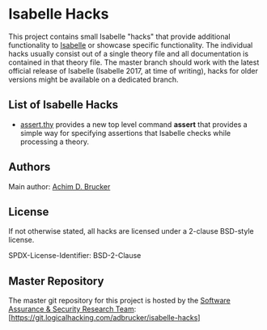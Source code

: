 # Isabelle Hacks

This project contains small Isabelle "hacks" that provide additional 
functionality to [Isabelle](https://isabelle.in.tum.de) or showcase
specific functionality. The individual hacks usually consist out of 
a single theory file and all documentation is contained in that 
theory file. The master branch should work with the latest official 
release of Isabelle (Isabelle 2017, at time of writing), hacks for 
older versions might be available on a dedicated branch.

## List of Isabelle Hacks

* [assert.thy](assert.thy) provides a new top level command **assert**
  that provides a simple way for specifying assertions that Isabelle
  checks while processing a theory.

## Authors

Main author: [Achim D. Brucker](http://www.brucker.ch/)

## License
If not otherwise stated, all hacks are licensed under a 2-clause 
BSD-style license.

SPDX-License-Identifier: BSD-2-Clause

## Master Repository

The master git repository for this project is hosted by the [Software
Assurance & Security Research Team](https://logicalhacking.com):
[https://git.logicalhacking.com/adbrucker/isabelle-hacks]
